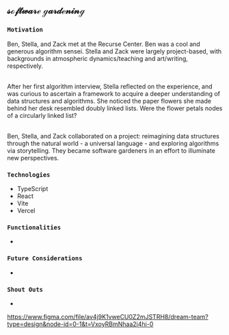 ## 𝓈ℴ𝒻𝓉𝓌𝒶𝓇ℯ ℊ𝒶𝓇𝒹ℯ𝓃𝒾𝓃ℊ

### `Motivation`<br>
Ben, Stella, and Zack met at the Recurse Center. Ben was a cool and generous algorithm sensei. Stella and Zack were largely project-based, with backgrounds in atmospheric dynamics/teaching and art/writing, respectively.<br><br>

After her first algorithm interview, Stella reflected on the experience, and was curious to ascertain a framework to acquire a deeper understanding of data structures and algorithms. She noticed the paper flowers she made behind her desk resembled doubly linked lists. Were the flower petals nodes of a circularly linked list?<br><br>

Ben, Stella, and Zack collaborated on a project: reimagining data structures through the natural world - a universal language - and exploring algorithms via storytelling. They became software gardeners in an effort to illuminate new perspectives.

### `Technologies`<br>
- TypeScript
- React
- Vite
- Vercel

### `Functionalities`<br>
- 

### `Future Considerations`<br>
- 

### `Shout Outs`<br>
- 


https://www.figma.com/file/av4j9K1vweCU0Z2mJSTRH8/dream-team?type=design&node-id=0-1&t=VxoyRBmNhaa2i4hi-0

